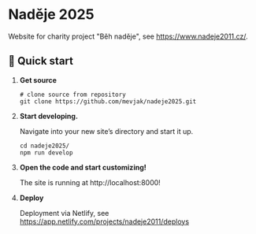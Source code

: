 # Naděje 2025

Website for charity project "Běh naděje", see https://www.nadeje2011.cz/.

## 🚀 Quick start

1.  **Get source**

    ```shell
    # clone source from repository
    git clone https://github.com/mevjak/nadeje2025.git
    ```

2.  **Start developing.**

    Navigate into your new site’s directory and start it up.

    ```shell
    cd nadeje2025/
    npm run develop
    ```

3.  **Open the code and start customizing!**

    The site is running at http://localhost:8000!

4.  **Deploy**

    Deployment via Netlify, see https://app.netlify.com/projects/nadeje2011/deploys
